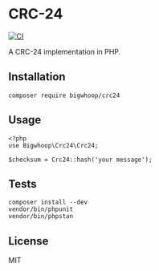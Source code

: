 # CRC-24

[![CI](https://github.com/bigwhoop/crc24/actions/workflows/ci.yml/badge.svg)](https://github.com/bigwhoop/crc24/actions/workflows/ci.yml)

A CRC-24 implementation in PHP.

## Installation

    composer require bigwhoop/crc24

## Usage

    <?php
    use Bigwhoop\Crc24\Crc24;
    
    $checksum = Crc24::hash('your message');

## Tests

    composer install --dev
    vendor/bin/phpunit
    vendor/bin/phpstan
    
## License

MIT
